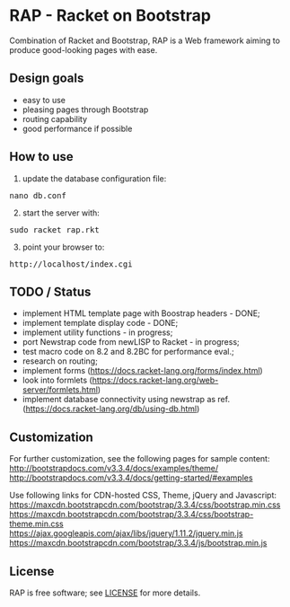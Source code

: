 # RAP - Racket on Bootstrap
Combination of Racket and Bootstrap, RAP is a Web framework aiming to produce good-looking pages with ease.

## Design goals

- easy to use
- pleasing pages through Bootstrap
- routing capability
- good performance if possible


## How to use
1) update the database configuration file:
<pre>
nano db.conf
</pre>
2) start the server with:
<pre>
sudo racket rap.rkt
</pre>
3) point your browser to:
<pre>
http://localhost/index.cgi
</pre>

## TODO / Status

- implement HTML template page with Boostrap headers - DONE;
- implement template display code - DONE;
- implement utility functions - in progress;
- port Newstrap code from newLISP to Racket - in progress;
- test macro code on 8.2 and 8.2BC for performance eval.;
- research on routing;
- implement forms (https://docs.racket-lang.org/forms/index.html)
- look into formlets (https://docs.racket-lang.org/web-server/formlets.html)
- implement database connectivity using newstrap as ref. (https://docs.racket-lang.org/db/using-db.html)

## Customization

For further customization, see the following pages for sample content:
http://bootstrapdocs.com/v3.3.4/docs/examples/theme/
http://bootstrapdocs.com/v3.3.4/docs/getting-started/#examples

Use following links for CDN-hosted CSS, Theme, jQuery and Javascript:
https://maxcdn.bootstrapcdn.com/bootstrap/3.3.4/css/bootstrap.min.css
https://maxcdn.bootstrapcdn.com/bootstrap/3.3.4/css/bootstrap-theme.min.css
https://ajax.googleapis.com/ajax/libs/jquery/1.11.2/jquery.min.js
https://maxcdn.bootstrapcdn.com/bootstrap/3.3.4/js/bootstrap.min.js

## License

RAP is free software; see [LICENSE](https://github.com/DexterLagan/rap/blob/master/LICENSE) for more details.
